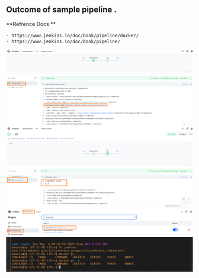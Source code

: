 ## Outcome of sample pipeline .

**Refrence Docs **

    - https://www.jenkins.io/doc/book/pipeline/docker/
    - https://www.jenkins.io/doc/book/pipeline/ 

![](images/Output-1.PNG "Output-1")
![](images/Output-2.PNG "Output-2")
![](images/Output-3.PNG "Output-3")
![](images/Output-4.PNG "Output-4")